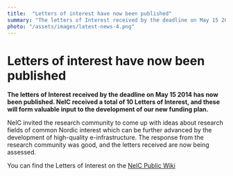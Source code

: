 ```yaml
---
title:  "Letters of interest have now been published" 
summary: "The letters of Interest received by the deadline on May 15 2014 has now been published. NeIC received a total of 10 Letters of Interest, and these will form valuable input to the development of our new funding plan."
photo: "/assets/images/latest-news-4.png"
---
```


Letters of interest have now been published
===========================================

**The letters of Interest received by the deadline on May 15 2014 has now been published. NeIC received a total of 10 Letters of Interest, and these will form valuable input to the development of our new funding plan.**

NeIC invited the research community to come up with ideas about research fields of common Nordic interest which can be further advanced by the development of high-quality e-infrastructure. The response from the research community was good, and the letters received are now being assessed.

You can find the Letters of Interest on the [NeIC Public Wiki](https://wiki.neic.no/wiki/Letters_of_interest)
